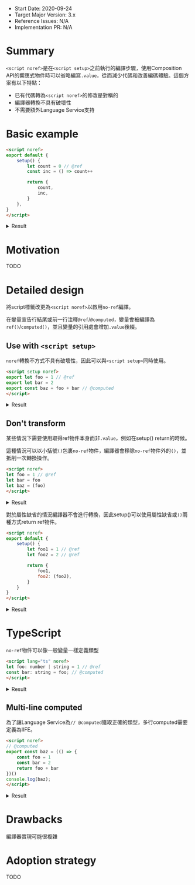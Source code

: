 - Start Date: 2020-09-24
- Target Major Version: 3.x
- Reference Issues: N/A
- Implementation PR: N/A

# Summary

`<script noref>`是在`<script setup>`之前執行的編譯步驟，使用Composition API的響應式物件時可以省略編寫`.value`，從而減少代碼和改善編碼體驗。這個方案有以下特點：

- 已有代碼轉為`<script noref>`的修改是對稱的
- 編譯器轉換不具有破壞性
- 不需要額外Language Service支持

# Basic example

```html
<script noref>
export default {
    setup() {
        let count = 0 // @ref
        const inc = () => count++

        return {
            count,
            inc,
        }
    },
}
</script>
```

<details>
<summary>Result</summary>

```html
<script>
import { ref } from 'vue'

export default {
    setup() {
        const count = ref(0)
        const inc = () => count.value++

        return {
            count,
            inc,
        }
    },
}
```
</details>

# Motivation

TODO

# Detailed design

將script標籤改更為`<script noref>`以啟用`no-ref`編譯。

在變量宣告行結尾或前一行注釋`@ref`/`@computed`，變量會被編譯為`ref()`/`computed()`，並且變量的引用處會增加`.value`後綴。

## Use with `<script setup>`

`noref`轉換不方式不具有破壞性，因此可以與`<script setup>`同時使用。

```html
<script setup noref>
export let foo = 1 // @ref
export let bar = 2
export const baz = foo + bar // @computed
</script>
```

<details>
<summary>Result</summary>

```html
<script setup>
import { ref, computed } from 'vue'

export const foo = ref(1)
export let bar = 2
export const baz = computed(() => foo.value + bar)
</script>
```
</details>

## Don't transform

某些情況下需要使用取得ref物件本身而非`.value`，例如在setup() return的時候。

這種情況可以以小括號`()`包裏`no-ref`物件，編譯器會移除`no-ref`物件外的`()`，並抵削一次轉換操作。

```html
<script noref>
let foo = 1 // @ref
let bar = foo
let baz = (foo)
</script>
```

<details>
<summary>Result</summary>

```html
<script>
import { ref } from 'vue'

const foo = ref(1)
let bar = foo.value
let baz = foo
</script>
```
</details>

對於屬性缺省的情況編譯器不會進行轉換，因此setup()可以使用屬性缺省或`()`兩種方式return ref物件。

```html
<script noref>
export default {
    setup() {
        let foo1 = 1 // @ref
        let foo2 = 2 // @ref

        return {
            foo1,
            foo2: (foo2),
        }
    }
}
</script>
```

<details>
<summary>Result</summary>

```html
<script>
import { ref } from 'vue'

export default {
    setup() {
        const foo1 = ref(1)
        const foo2 = ref(2)

        return {
            foo1,
            foo2: foo2,
        }
    }
}
</script>
```
</details>

# TypeScript

`no-ref`物件可以像一般變量一樣定義類型

```html
<script lang="ts" noref>
let foo: number | string = 1 // @ref
const bar: string = foo; // @computed
</script>
```

<details>
<summary>Result</summary>

```html
<script lang="ts">
import { ref, computed } from 'vue'

const foo = ref<number | string>(1)
const bar = computed<string>(() => foo.value)
</script>
```
</details>


## Multi-line computed

為了讓Language Service為`// @computed`獲取正確的類型，多行computed需要定義為IIFE。

```html
<script noref>
// @computed
export const baz = (() => {
    const foo = 1
    const bar = 2
    return foo + bar
})()
console.log(baz);
</script>
```

<details>
<summary>Result</summary>

```html
<script>
import { computed } from 'vue'

export const baz = computed(() => {
    const foo = 1
    const bar = 2
    return foo + bar
})
console.log(baz.value);
</script>
```
</details>

# Drawbacks

編譯器實現可能很複雜

# Adoption strategy

TODO
